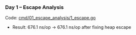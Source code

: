 ### Day 1 – Escape Analysis
Code: [cmd/01_escape_analysis/1_escape.go](../cmd/01_escape_analysis/1_escape.go)
- Result:  676.1 ns/op  →  676.1 ns/op after fixing heap escape
